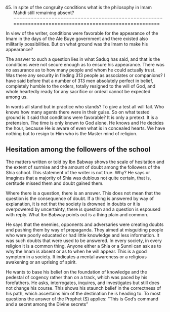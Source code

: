 45. In spite of the congruity conditions what is the philosophy in Imam Mahdi still remaining absent?
=====================================================================================================

In view of the writer, conditions were favorable for the appearance of
the Imam in the days of the Ale Buye government and there existed also
militarily possibilities. But on what ground was the Imam to make his
appearance?

The answer to such a question lies in what Saduq has said, and that is
the conditions were not secure enough as to ensure his appearance. There
was no assurance as to how many people and whom he could actually trust.
Was there any security in finding 313 people as associates or
companions? I have said before that a number of 313 men absolutely
perfect in belief, completely humble to the orders, totally resigned to
the will of God, and whole heartedly ready for any sacrifice or ordeal
cannot be expected among us.

In words all stand but in practice who stands? To give a test all will
fail. Who knows how many agents there were in their guise. So on what
tested ground is it said that conditions were favorable? It is only a
pretext. It is a pretension. The time is only known to God alone. He
knows and He decides the hour, because He is aware of even what is in
concealed hearts. We have nothing but to resign to Him who is the Master
mind of religion.

Hesitation among the followers of the school
--------------------------------------------

The matters written or told by Ibn Babway shows the scale of hesitation
and the extent of surmise and the amount of doubt among the followers of
the Shia school. This statement of the writer is not true. Why? He says
or imagines that a majority of Shia was dubious not quite certain, that
is, certitude missed them and doubt gained them.

Where there is a question, there is an answer. This does not mean that
the question is the consequence of doubt. If a thing is answered by way
of explanation, it is not that the society is drowned in doubts or it is
overpowered by uncertainty, there is question and a question is espoused
with reply. What Ibn Babway points out is a thing plain and common.

He says that the enemies, opponents and adversaries were creating doubts
and pushing them by way of propaganda. They aimed at misguiding people
who were poorly educated or had little knowledge and less information.
It was such doubts that were used to be answered. In every society, in
every religion it is a common thing. Anyone either a Shia or a Sunni can
ask as to why the Imam is absent or as to when he will appear. This is a
good symptom in a society. It indicates a mental awareness or a
religious awakening or an uprising of spirit.

He wants to base his belief on the foundation of knowledge and the
pedestal of cogency rather than on a track, which was paced by his
forefathers. He asks, interrogates, inquires, and investigates but still
does not change his course. This shows his staunch belief in the
correctness of his path, which ascertains him of the destination he is
heading to. To most questions the answer of the Prophet (S) applies:
“This is God’s command and a secret among the Divine secrets”


